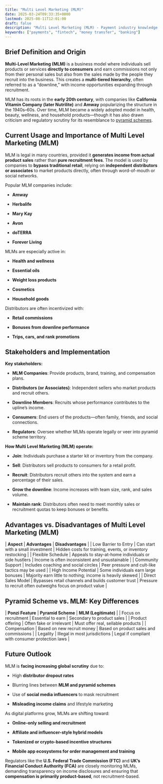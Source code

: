 ```yaml
---
title: "Multi Level Marketing (MLM)"
date: 2025-03-24T09:33:35+0000
lastmod: 2025-08-11T12:01:00
draft: false
description: "Multi Level Marketing (MLM) - Payment industry knowledge and insights"
keywords: ["payments", "fintech", "money transfer", "banking"]
---
```


## Brief Definition and Origin

**Multi-Level Marketing (MLM)** is a business model where individuals sell products or services **directly to consumers** and earn commissions not only from their personal sales but also from the sales made by the people they recruit into the business. This creates a **multi-tiered hierarchy**, often referred to as a “downline,” with income opportunities expanding through recruitment.

MLM has its roots in the **early 20th century**, with companies like **California Vitamin Company (later Nutrilite)** and **Amway** popularizing the structure in the 1940s–60s. Over time, MLM became a widely adopted model in health, beauty, wellness, and household products—though it has also drawn criticism and regulatory scrutiny for its resemblance to [pyramid schemes](https://faisalkhanllc.xyz/resources/payments-wiki/p/pyramid-scheme/).

## Current Usage and Importance of Multi Level Marketing (MLM)

MLM is legal in many countries, provided it **generates income from actual product sales** rather than **pure recruitment fees**. The model is used by companies to **bypass traditional retail**, relying on **independent distributors or associates** to market products directly, often through word-of-mouth or social networks.

Popular MLM companies include:

- **Amway**

- **Herbalife**

- **Mary Kay**

- **Avon**

- **doTERRA**

- **Forever Living**

MLMs are especially active in:

- **Health and wellness**

- **Essential oils**

- **Weight loss products**

- **Cosmetics**

- **Household goods**

Distributors are often incentivized with:

- **Retail commissions**

- **Bonuses from downline performance**

- **Trips, cars, and rank promotions**

## Stakeholders and Implementation

**Key stakeholders:**

- **MLM Companies**: Provide products, brand, training, and compensation plans.

- **Distributors (or Associates)**: Independent sellers who market products and recruit others.

- **Downline Members**: Recruits whose performance contributes to the upline’s income.

- **Consumers**: End users of the products—often family, friends, and social connections.

- **Regulators**: Oversee whether MLMs operate legally or veer into pyramid scheme territory.

**How Multi Level Marketing (MLM) operate:**

- **Join**: Individuals purchase a starter kit or inventory from the company.

- **Sell**: Distributors sell products to consumers for a retail profit.

- **Recruit**: Distributors recruit others into the system and earn a percentage of their sales.

- **Grow the downline**: Income increases with team size, rank, and sales volume.

- **Maintain rank**: Distributors often need to meet monthly sales or recruitment quotas to keep bonuses or benefits.

## Advantages vs. Disadvantages of Multi Level Marketing (MLM)

| ****Aspect**** | ****Advantages**** | ****Disadvantages**** |
| Low Barrier to Entry | Can start with a small investment | Hidden costs for training, events, or inventory restocking |
| Flexible Schedule | Appeals to stay-at-home individuals or side hustlers | Income is often inconsistent and unsustainable |
| Community Support | Includes coaching and social circles | Peer pressure and cult-like tactics may be used |
| High Income Potential | Some individuals earn large bonuses | Majority earn little to nothing; income is heavily skewed |
| Direct Sales Model | Bypasses retail channels and builds customer trust | Pressure to recruit often outweighs focus on product value |

## Pyramid Scheme vs. MLM: Key Differences

| ****Ponzi Feature**** | ****Pyramid Scheme**** | ****MLM (Legitimate)**** |
| Focus on recruitment | Essential to earn | Secondary to product sales |
| Product offering | Often fake or irrelevant | Must offer real, sellable products |
| Compensation | Based on new recruit money | Based on product sales and commissions |
| Legality | Illegal in most jurisdictions | Legal if compliant with consumer protection laws |

## Future Outlook

MLM is **facing increasing global scrutiny** due to:

- High **distributor dropout rates**

- Blurring lines between **MLM and pyramid schemes**

- Use of **social media influencers** to mask recruitment

- **Misleading income claims** and lifestyle marketing

As digital platforms grow, MLMs are shifting toward:

- **Online-only selling and recruitment**

- **Affiliate and influencer-style hybrid models**

- **Tokenized or crypto-based incentive structures**

- **Mobile app ecosystems for order management and training**

Regulators like the **U.S. Federal Trade Commission (FTC)** and **UK’s Financial Conduct Authority (FCA)** are closely monitoring MLMs, demanding transparency on income disclosures and ensuring that **compensation is primarily product-based**, not recruitment-based.